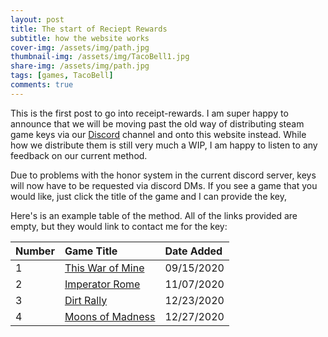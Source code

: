 ```yaml
---
layout: post
title: The start of Reciept Rewards
subtitle: how the website works
cover-img: /assets/img/path.jpg
thumbnail-img: /assets/img/TacoBell1.jpg
share-img: /assets/img/path.jpg
tags: [games, TacoBell]
comments: true
---
```

This is the first post to go into receipt-rewards. I am super happy to announce that we will be moving past the old way of distributing steam game keys via our [Discord](https://discord.gg/sVdUh6F) channel and onto this website instead. While how we distribute them is still very much a WIP, I am happy to listen to any feedback on our current method. 

Due to problems with the honor system in the current discord server, keys will now have to be requested via discord DMs. If you see a game that you would like, just click the title of the game and I can provide the key, 

Here's is an example table of the method. All of the links provided are empty, but they would link to contact me for the key:

| Number | Game Title | Date Added |
| :------ |:--- | :--- |
| 1 | [This War of Mine]() | 09/15/2020 |
| 2 | [Imperator Rome]() | 11/07/2020 |
| 3 | [Dirt Rally]() | 12/23/2020 |
| 4 | [Moons of Madness]() | 12/27/2020 |

